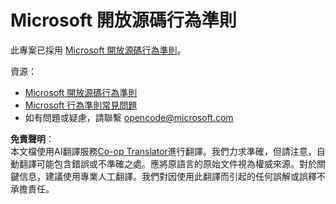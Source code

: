<!--
CO_OP_TRANSLATOR_METADATA:
{
  "original_hash": "e8b14f0e66db374a2ada46e25fac88ae",
  "translation_date": "2025-06-14T12:46:41+00:00",
  "source_file": "CODE_OF_CONDUCT.md",
  "language_code": "mo"
}
-->
# Microsoft 開放源碼行為準則

此專案已採用 [Microsoft 開放源碼行為準則](https://opensource.microsoft.com/codeofconduct/)。

資源：

- [Microsoft 開放源碼行為準則](https://opensource.microsoft.com/codeofconduct/)
- [Microsoft 行為準則常見問題](https://opensource.microsoft.com/codeofconduct/faq/)
- 如有問題或疑慮，請聯繫 [opencode@microsoft.com](mailto:opencode@microsoft.com)

**免責聲明**：  
本文檔使用AI翻譯服務[Co-op Translator](https://github.com/Azure/co-op-translator)進行翻譯。我們力求準確，但請注意，自動翻譯可能包含錯誤或不準確之處。應將原語言的原始文件視為權威來源。對於關鍵信息，建議使用專業人工翻譯。我們對因使用此翻譯而引起的任何誤解或誤釋不承擔責任。
